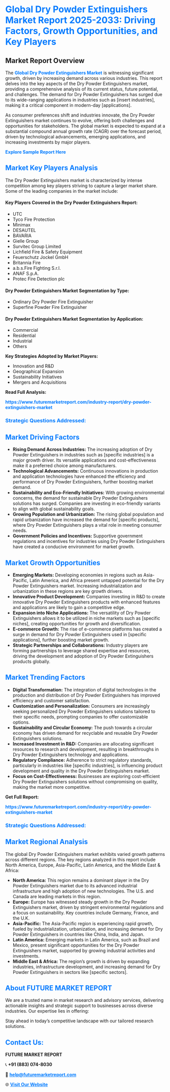 <h1 style="color: #007BFF;">Global Dry Powder Extinguishers Market Report 2025-2033: Driving Factors, Growth Opportunities, and Key Players</h1>

<section id="overview">
<h2>Market Report Overview</h2>
<p>The <a href="https://www.futuremarketreport.com/industry-report/dry-powder-extinguishers-market" style="color: #007BFF; text-decoration: none;"><strong>Global Dry Powder Extinguishers Market</strong></a> is witnessing significant growth, driven by increasing demand across various industries. This report delves into the key aspects of the Dry Powder Extinguishers market, providing a comprehensive analysis of its current status, future potential, and challenges. The demand for Dry Powder Extinguishers has surged due to its wide-ranging applications in industries such as [insert industries], making it a critical component in modern-day [applications].</p>
<p>As consumer preferences shift and industries innovate, the Dry Powder Extinguishers market continues to evolve, offering both challenges and opportunities for stakeholders. The global market is expected to expand at a substantial compound annual growth rate (CAGR) over the forecast period, driven by technological advancements, emerging applications, and increasing investments by major players.</p>
</section>

<section id="overview">
<p><a href="https://www.futuremarketreport.com/request-sample/reportId=87104" style="color: #007BFF; text-decoration: none;"><strong>Explore Sample Report Here</strong></a></p>
</section>

<section id="key-players">
<h2 style="color: #007BFF;">Market Key Players Analysis</h2>
<p>The Dry Powder Extinguishers market is characterized by intense competition among key players striving to capture a larger market share. Some of the leading companies in the market include:</p>
<h4>Key Players Covered in the Dry Powder Extinguishers Report:</h4>
<ul><li>UTC</li><li>Tyco Fire Protection</li><li>Minimax</li><li>DESAUTEL</li><li>BAVARIA</li><li>Gielle Group</li><li>Survitec Group Limited</li><li>Lichfield Fire &amp; Safety Equipment</li><li>Feuerschutz Jockel GmbH</li><li>Britannia Fire</li><li>a.b.s.Fire Fighting S.r.l.</li><li>ANAF S.p.A.</li><li>Protec Fire Detection plc</li></ul>
<h4>Dry Powder Extinguishers Market Segmentation by Type:</h4>
<ul><li>Ordinary Dry Powder Fire Extinguisher</li><li>Superfine Powder Fire Extinguisher</li></ul>

<h4>Dry Powder Extinguishers Market Segmentation by Application:</h4>
<ul><li>Commercial</li><li>Residential</li><li>Industrial</li><li>Others</li></ul>
<p><strong>Key Strategies Adopted by Market Players:</strong></p>
<ul>
<li>Innovation and R&D</li>
<li>Geographical Expansion</li>
<li>Sustainability Initiatives</li>
<li>Mergers and Acquisitions</li>
</ul>
</section>

<section>
<p><strong>Read Full Analysis: </strong></p><a href="https://www.futuremarketreport.com/industry-report/dry-powder-extinguishers-market" style="color: #007BFF; text-decoration: none;"><strong>https://www.futuremarketreport.com/industry-report/dry-powder-extinguishers-market</strong></a>
<h3 style="color: #007BFF;">Strategic Questions Addressed:</h3>
</section>

<section id="driving-factors">
<h2 style="color: #007BFF;">Market Driving Factors</h2>
<ul>
<li><strong>Rising Demand Across Industries:</strong> The increasing adoption of Dry Powder Extinguishers in industries such as [specific industries] is a major growth driver. Its versatile applications and cost-effectiveness make it a preferred choice among manufacturers.</li>
<li><strong>Technological Advancements:</strong> Continuous innovations in production and application technologies have enhanced the efficiency and performance of Dry Powder Extinguishers, further boosting market demand.</li>
<li><strong>Sustainability and Eco-Friendly Initiatives:</strong> With growing environmental concerns, the demand for sustainable Dry Powder Extinguishers solutions has surged. Companies are investing in eco-friendly variants to align with global sustainability goals.</li>
<li><strong>Growing Population and Urbanization:</strong> The rising global population and rapid urbanization have increased the demand for [specific products], where Dry Powder Extinguishers plays a vital role in meeting consumer needs.</li>
<li><strong>Government Policies and Incentives:</strong> Supportive government regulations and incentives for industries using Dry Powder Extinguishers have created a conducive environment for market growth.</li>
</ul>
</section>

<section id="growth-opportunities">
<h2 style="color: #007BFF;">Market Growth Opportunities</h2>
<ul>
<li><strong>Emerging Markets:</strong> Developing economies in regions such as Asia-Pacific, Latin America, and Africa present untapped potential for the Dry Powder Extinguishers market. Increasing industrialization and urbanization in these regions are key growth drivers.</li>
<li><strong>Innovative Product Development:</strong> Companies investing in R&D to create innovative Dry Powder Extinguishers products with enhanced features and applications are likely to gain a competitive edge.</li>
<li><strong>Expansion into Niche Applications:</strong> The versatility of Dry Powder Extinguishers allows it to be utilized in niche markets such as [specific niches], creating opportunities for growth and diversification.</li>
<li><strong>E-commerce Growth:</strong> The rise of e-commerce platforms has created a surge in demand for Dry Powder Extinguishers used in [specific applications], further boosting market growth.</li>
<li><strong>Strategic Partnerships and Collaborations:</strong> Industry players are forming partnerships to leverage shared expertise and resources, driving the development and adoption of Dry Powder Extinguishers products globally.</li>
</ul>
</section>

<section id="trending-factors">
<h2 style="color: #007BFF;">Market Trending Factors</h2>
<ul>
<li><strong>Digital Transformation:</strong> The integration of digital technologies in the production and distribution of Dry Powder Extinguishers has improved efficiency and customer satisfaction.</li>
<li><strong>Customization and Personalization:</strong> Consumers are increasingly seeking personalized Dry Powder Extinguishers solutions tailored to their specific needs, prompting companies to offer customizable options.</li>
<li><strong>Sustainability and Circular Economy:</strong> The push towards a circular economy has driven demand for recyclable and reusable Dry Powder Extinguishers solutions.</li>
<li><strong>Increased Investment in R&D:</strong> Companies are allocating significant resources to research and development, resulting in breakthroughs in Dry Powder Extinguishers technology and applications.</li>
<li><strong>Regulatory Compliance:</strong> Adherence to strict regulatory standards, particularly in industries like [specific industries], is influencing product development and quality in the Dry Powder Extinguishers market.</li>
<li><strong>Focus on Cost-Effectiveness:</strong> Businesses are exploring cost-efficient Dry Powder Extinguishers solutions without compromising on quality, making the market more competitive.</li>
</ul>
</section>

<section>
<p><strong>Get Full Report: </strong></p><a href="https://www.futuremarketreport.com/industry-report/dry-powder-extinguishers-market" style="color: #007BFF; text-decoration: none;"><strong>https://www.futuremarketreport.com/industry-report/dry-powder-extinguishers-market</strong></a>
<h3 style="color: #007BFF;">Strategic Questions Addressed:</h3>
</section>


<section id="regional-analysis">
<h2 style="color: #007BFF;">Market Regional Analysis</h2>
<p>The global Dry Powder Extinguishers market exhibits varied growth patterns across different regions. The key regions analyzed in this report include North America, Europe, Asia-Pacific, Latin America, and the Middle East & Africa:</p>
<ul>
<li><strong>North America:</strong> This region remains a dominant player in the Dry Powder Extinguishers market due to its advanced industrial infrastructure and high adoption of new technologies. The U.S. and Canada are leading markets in this region.</li>
<li><strong>Europe:</strong> Europe has witnessed steady growth in the Dry Powder Extinguishers market, driven by stringent environmental regulations and a focus on sustainability. Key countries include Germany, France, and the U.K.</li>
<li><strong>Asia-Pacific:</strong> The Asia-Pacific region is experiencing rapid growth, fueled by industrialization, urbanization, and increasing demand for Dry Powder Extinguishers in countries like China, India, and Japan.</li>
<li><strong>Latin America:</strong> Emerging markets in Latin America, such as Brazil and Mexico, present significant opportunities for the Dry Powder Extinguishers market, supported by growing industrial activities and investments.</li>
<li><strong>Middle East & Africa:</strong> The region’s growth is driven by expanding industries, infrastructure development, and increasing demand for Dry Powder Extinguishers in sectors like [specific sectors].</li>
</ul>
</section>

<footer>
<h2 style="color: #007BFF;">About FUTURE MARKET REPORT</h2>
<p>We are a trusted name in market research and advisory services, delivering actionable insights and strategic support to businesses across diverse industries. Our expertise lies in offering:</p>

<p>Stay ahead in today’s competitive landscape with our tailored research solutions.</p>

<h2 style="color: #007BFF;">Contact Us:</h2>
<p><strong>FUTURE MARKET REPORT</strong></p>
<p>📞 <strong>+91 (883) 074-8030</strong></p>
<p>📧 <strong><a href="mailto:help@futuremarketreport.com" style="color: #007BFF;">help@futuremarketreport.com</a></strong></p>
<p>🌐 <strong><a href="https://www.futuremarketreport.com/" style="color: #007BFF;">Visit Our Website</a></strong></p>
</footer>